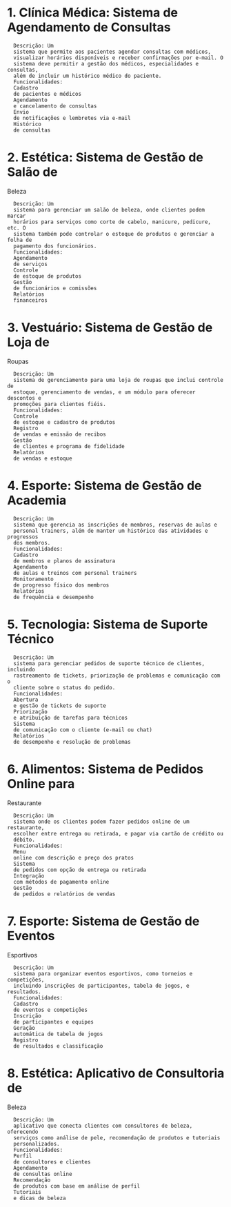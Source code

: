
# 1. Clínica Médica: Sistema de Agendamento de Consultas

      Descrição: Um
      sistema que permite aos pacientes agendar consultas com médicos,
      visualizar horários disponíveis e receber confirmações por e-mail. O
      sistema deve permitir a gestão dos médicos, especialidades e consultas,
      além de incluir um histórico médico do paciente.
      Funcionalidades:
      Cadastro
      de pacientes e médicos
      Agendamento
      e cancelamento de consultas
      Envio
      de notificações e lembretes via e-mail
      Histórico
      de consultas




# 2. Estética: Sistema de Gestão de Salão de
Beleza

      Descrição: Um
      sistema para gerenciar um salão de beleza, onde clientes podem marcar
      horários para serviços como corte de cabelo, manicure, pedicure, etc. O
      sistema também pode controlar o estoque de produtos e gerenciar a folha de
      pagamento dos funcionários.
      Funcionalidades:
      Agendamento
      de serviços
      Controle
      de estoque de produtos
      Gestão
      de funcionários e comissões
      Relatórios
      financeiros




# 3. Vestuário: Sistema de Gestão de Loja de
Roupas

      Descrição: Um
      sistema de gerenciamento para uma loja de roupas que inclui controle de
      estoque, gerenciamento de vendas, e um módulo para oferecer descontos e
      promoções para clientes fiéis.
      Funcionalidades:
      Controle
      de estoque e cadastro de produtos
      Registro
      de vendas e emissão de recibos
      Gestão
      de clientes e programa de fidelidade
      Relatórios
      de vendas e estoque




# 4. Esporte: Sistema de Gestão de Academia

      Descrição: Um
      sistema que gerencia as inscrições de membros, reservas de aulas e
      personal trainers, além de manter um histórico das atividades e progressos
      dos membros.
      Funcionalidades:
      Cadastro
      de membros e planos de assinatura
      Agendamento
      de aulas e treinos com personal trainers
      Monitoramento
      de progresso físico dos membros
      Relatórios
      de frequência e desempenho




 


 


 


 


# 5. Tecnologia: Sistema de Suporte Técnico

      Descrição: Um
      sistema para gerenciar pedidos de suporte técnico de clientes, incluindo
      rastreamento de tickets, priorização de problemas e comunicação com o
      cliente sobre o status do pedido.
      Funcionalidades:
      Abertura
      e gestão de tickets de suporte
      Priorização
      e atribuição de tarefas para técnicos
      Sistema
      de comunicação com o cliente (e-mail ou chat)
      Relatórios
      de desempenho e resolução de problemas




# 6. Alimentos: Sistema de Pedidos Online para
Restaurante

      Descrição: Um
      sistema onde os clientes podem fazer pedidos online de um restaurante,
      escolher entre entrega ou retirada, e pagar via cartão de crédito ou
      débito.
      Funcionalidades:
      Menu
      online com descrição e preço dos pratos
      Sistema
      de pedidos com opção de entrega ou retirada
      Integração
      com métodos de pagamento online
      Gestão
      de pedidos e relatórios de vendas




# 7. Esporte: Sistema de Gestão de Eventos
Esportivos

      Descrição: Um
      sistema para organizar eventos esportivos, como torneios e competições,
      incluindo inscrições de participantes, tabela de jogos, e resultados.
      Funcionalidades:
      Cadastro
      de eventos e competições
      Inscrição
      de participantes e equipes
      Geração
      automática de tabela de jogos
      Registro
      de resultados e classificação




# 8. Estética: Aplicativo de Consultoria de
Beleza

      Descrição: Um
      aplicativo que conecta clientes com consultores de beleza, oferecendo
      serviços como análise de pele, recomendação de produtos e tutoriais
      personalizados.
      Funcionalidades:
      Perfil
      de consultores e clientes
      Agendamento
      de consultas online
      Recomendação
      de produtos com base em análise de perfil
      Tutoriais
      e dicas de beleza
